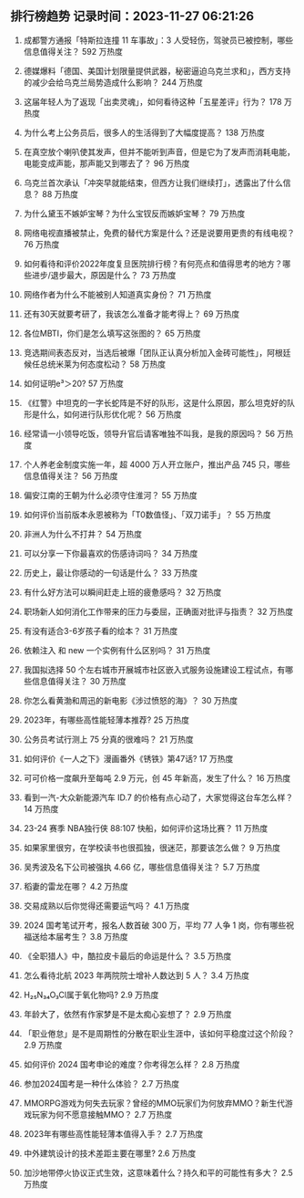 
## 排行榜趋势 记录时间：2023-11-27 06:21:26
  
  1. 成都警方通报「特斯拉连撞 11 车事故」：3 人受轻伤，驾驶员已被控制，哪些信息值得关注？ 592 万热度
    
  2. 德媒爆料「德国、美国计划限量提供武器，秘密逼迫乌克兰求和」，西方支持的减少会给乌克兰局势造成什么影响？ 244 万热度
    
  3. 这届年轻人为了返现「出卖灵魂」，如何看待这种「五星差评」行为？ 178 万热度
    
  4. 为什么考上公务员后，很多人的生活得到了大幅度提高？ 138 万热度
    
  5. 在真空放个喇叭使其发声，但并不能听到声音，但是它为了发声而消耗电能，电能变成声能，那声能又到哪去了？ 96 万热度
    
  6. 乌克兰首次承认「冲突早就能结束，但西方让我们继续打」，透露出了什么信息？ 88 万热度
    
  7. 为什么黛玉不嫉妒宝琴？为什么宝钗反而嫉妒宝琴？ 79 万热度
    
  8. 网络电视直播被禁止，免费的替代方案是什么？还是说要用更贵的有线电视？ 76 万热度
    
  9. 如何看待和评价2022年度复旦医院排行榜？有何亮点和值得思考的地方？哪些进步/退步最大，原因是什么？ 73 万热度
    
  10. 网络作者为什么不能被别人知道真实身份？ 71 万热度
    
  11. 还有30天就要考研了，我该怎么准备才能考得上？ 69 万热度
    
  12. 各位MBTI，你们是怎么填写这张图的？ 65 万热度
    
  13. 竞选期间表态反对，当选后被爆「团队正认真分析加入金砖可能性」，阿根廷候任总统米莱为何态度松动？ 58 万热度
    
  14. 如何证明e³＞20? 57 万热度
    
  15. 《红警》中坦克的一字长蛇阵是不好的队形，这是什么原因，那么坦克好的队形是什么，如何进行队形优化呢？ 56 万热度
    
  16. 经常请一小领导吃饭，领导升官后请客唯独不叫我，是我的原因吗？ 56 万热度
    
  17. 个人养老金制度实施一年，超 4000 万人开立账户，推出产品 745 只，哪些信息值得关注？ 56 万热度
    
  18. 偏安江南的王朝为什么必须守住淮河？ 55 万热度
    
  19. 如何评价当前版本永恩被称为「T0数值怪」、「双刀诺手」？ 55 万热度
    
  20. 非洲人为什么不打井？ 54 万热度
    
  21. 可以分享一下你最喜欢的伤感诗词吗？ 34 万热度
    
  22. 历史上，最让你感动的一句话是什么？ 33 万热度
    
  23. 有什么好方法可以瞬间赶走上班的疲惫感吗？ 32 万热度
    
  24. 职场新人如何消化工作带来的压力与委屈，正确面对批评与指责？ 32 万热度
    
  25. 有没有适合3-6岁孩子看的绘本？ 31 万热度
    
  26. 依赖注入 和 new 一个实例有什么区别吗？ 31 万热度
    
  27. 我国拟选择 50 个左右城市开展城市社区嵌入式服务设施建设工程试点，有哪些信息值得关注？ 30 万热度
    
  28. 你怎么看黄渤和周迅的新电影《涉过愤怒的海》？ 30 万热度
    
  29. 2023年，有哪些高性能轻薄本推荐? 25 万热度
    
  30. 公务员考试行测上 75 分真的很难吗？ 21 万热度
    
  31. 如何评价《一人之下》漫画番外《锈铁》第47话? 17 万热度
    
  32. 可可价格一度飙升至每吨 2.9 万元，创 45 年新高，发生了什么？ 16 万热度
    
  33. 看到一汽-大众新能源汽车 ID.7 的价格有点心动了，大家觉得这台车怎么样？ 14 万热度
    
  34. 23-24 赛季 NBA独行侠 88:107 快船，如何评价这场比赛？ 11 万热度
    
  35. 如果家里很穷，在学校读书也很孤独，很迷茫，那要该怎么做？ 9 万热度
    
  36. 吴秀波及名下公司被强执 4.66 亿，哪些信息值得关注？ 5.7 万热度
    
  37. 稻妻的雷龙在哪？ 4.2 万热度
    
  38. 交易成熟以后你觉得还需要运气吗？ 4.1 万热度
    
  39. 2024 国考笔试开考，报名人数首破 300 万，平均 77 人争 1 岗，你有哪些祝福送给本届考生？ 3.8 万热度
    
  40. 《全职猎人》中，酷拉皮卡最后的命运是什么？ 3.5 万热度
    
  41. 怎么看待北航 2023 年两院院士增补人数达到 5 人？ 3.4 万热度
    
  42. H₂₅N₃₄O₃Cl属于氧化物吗? 2.9 万热度
    
  43. 年龄大了，依然有作家梦是不是太痴心妄想了？ 2.9 万热度
    
  44. 「职业倦怠」是不是周期性的分散在职业生涯中，该如何平稳度过这个阶段？ 2.9 万热度
    
  45. 如何评价 2024 国考申论的难度？你考得怎么样？ 2.8 万热度
    
  46. 参加2024国考是一种什么体验？ 2.7 万热度
    
  47. MMORPG游戏为何失去玩家？曾经的MMO玩家们为何放弃MMO？新生代游戏玩家为何不愿意接触MMO？ 2.7 万热度
    
  48. 2023年有哪些高性能轻薄本值得入手？ 2.7 万热度
    
  49. 中外建筑设计的技术差距主要在哪里? 2.6 万热度
    
  50. 加沙地带停火协议正式生效，这意味着什么？持久和平的可能性有多大？ 2.5 万热度
    